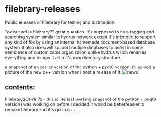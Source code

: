 # filebrary-releases
Public releases of Filebrary for testing and distribution.

"ok but wtf is filebrary?" great question. it's supposed to be a tagging and searching system similar to hydrus network except it's intended to support any kind of file by using an internal homemade document-based database system. it also does/will support mutiple databases to assist in some semblence of customizable organization unlike hydrus which renames everything and dumps it all in it's own directory structure.

a snapshot of an earlier version of the python + pyqt6 version. i'll upload a picture of the new c++ version when i post a release of it.
![newui](https://github.com/zspinelli/filebrary-releases/assets/111486815/bfe6ed7f-7aa2-44f0-a1c0-afc9bd03f413)

## contents:
Filebrary2Qt-r8.7z  -  this is the last working snapshot of the python + pyqt6 version i was working on before i decided it would be better/easier to remake filebrary and it's gui in c++.

